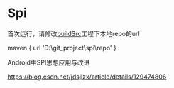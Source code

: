 # Spi
首次运行，请修改[buildSrc](buildSrc)工程下本地repo的url

maven {
    url 'D:\\git_project\\spi\\repo'
}

Android中SPI思想应用与改进

https://blog.csdn.net/jdsjlzx/article/details/129474806
